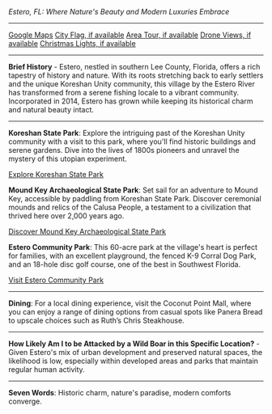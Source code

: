 *Estero, FL: Where Nature's Beauty and Modern Luxuries Embrace*

---

[Google Maps](https://www.google.com/maps/place/Estero,+FL/data=!3m1!1e3)
[City Flag, if available](https://www.google.com/search?tbm=isch&q=Estero+FL+Flag+Picture)
[Area Tour, if available](https://www.youtube.com/results?search_query=Estero+FL+4k+tour)
[Drone Views, if available](https://www.youtube.com/results?search_query=Estero+FL+4k+drone)
[Christmas Lights, if available](https://www.youtube.com/results?search_query=Estero+FL+christmas+lights)

---

**Brief History** - Estero, nestled in southern Lee County, Florida, offers a rich tapestry of history and nature. With its roots stretching back to early settlers and the unique Koreshan Unity community, this village by the Estero River has transformed from a serene fishing locale to a vibrant community. Incorporated in 2014, Estero has grown while keeping its historical charm and natural beauty intact.

---

**Koreshan State Park**: Explore the intriguing past of the Koreshan Unity community with a visit to this park, where you'll find historic buildings and serene gardens. Dive into the lives of 1800s pioneers and unravel the mystery of this utopian experiment.
  
  [Explore Koreshan State Park](https://www.youtube.com/results?search_query=Estero+FL+Koreshan+State+Park)

**Mound Key Archaeological State Park**: Set sail for an adventure to Mound Key, accessible by paddling from Koreshan State Park. Discover ceremonial mounds and relics of the Calusa People, a testament to a civilization that thrived here over 2,000 years ago.
  
  [Discover Mound Key Archaeological State Park](https://www.youtube.com/results?search_query=Estero+FL+Mound+Key+Archaeological+State+Park)

**Estero Community Park**: This 60-acre park at the village's heart is perfect for families, with an excellent playground, the fenced K-9 Corral Dog Park, and an 18-hole disc golf course, one of the best in Southwest Florida.
  
  [Visit Estero Community Park](https://www.youtube.com/results?search_query=Estero+FL+Estero+Community+Park)

---

**Dining**: For a local dining experience, visit the Coconut Point Mall, where you can enjoy a range of dining options from casual spots like Panera Bread to upscale choices such as Ruth’s Chris Steakhouse.

---

**How Likely Am I to be Attacked by a Wild Boar in this Specific Location?** - Given Estero's mix of urban development and preserved natural spaces, the likelihood is low, especially within developed areas and parks that maintain regular human activity.

---

**Seven Words**: Historic charm, nature's paradise, modern comforts converge.
